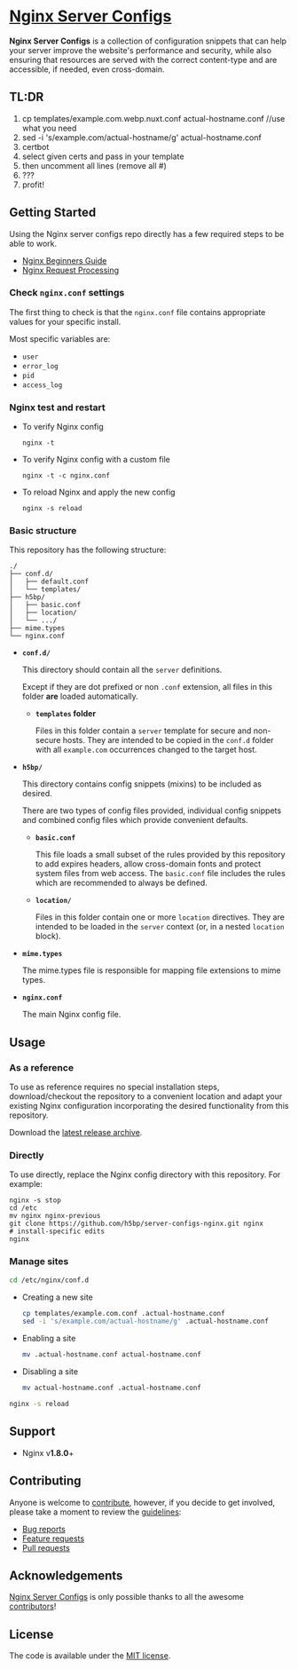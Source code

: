 # [Nginx Server Configs](https://github.com/h5bp/server-configs-nginx)


**Nginx Server Configs** is a collection of configuration snippets that can help
your server improve the website's performance and security, while also
ensuring that resources are served with the correct content-type and are
accessible, if needed, even cross-domain.


## TL:DR
1. cp templates/example.com.webp.nuxt.conf actual-hostname.conf    //use what you need
2. sed -i 's/example.com/actual-hostname/g' actual-hostname.conf
3. certbot  
4. select given certs and pass in your template
5. then uncomment all lines (remove all #)
6. ???
7. profit!


## Getting Started

Using the Nginx server configs repo directly has a few required steps to be able to work.

* [Nginx Beginners Guide](https://nginx.org/en/docs/beginners_guide.html)
* [Nginx Request Processing](https://nginx.org/en/docs/http/request_processing.html)


### Check `nginx.conf` settings

The first thing to check is that the `nginx.conf` file contains appropriate values for
your specific install.

Most specific variables are:

* `user`
* `error_log`
* `pid`
* `access_log`

### Nginx test and restart

* To verify Nginx config

  ```shell
  nginx -t
  ```

* To verify Nginx config with a custom file

  ```shell
  nginx -t -c nginx.conf
  ```

* To reload Nginx and apply the new config

  ```shell
  nginx -s reload
  ```

### Basic structure

This repository has the following structure:

```text
./
├── conf.d/
│   ├── default.conf
│   └── templates/
├── h5bp/
│   ├── basic.conf
│   ├── location/
│   └── .../
├── mime.types
└── nginx.conf
```

* **`conf.d/`**

  This directory should contain all the `server` definitions.

  Except if they are dot prefixed or non `.conf` extension, all files in this
  folder **are** loaded automatically.

  * **`templates` folder**

    Files in this folder contain a `server` template for secure and non-secure hosts.
    They are intended to be copied in the `conf.d` folder with all `example.com` 
    occurrences changed to the target host.

* **`h5bp/`**

  This directory contains config snippets (mixins) to be included as desired.

  There are two types of config files provided, individual config snippets and
  combined config files which provide convenient defaults.

  * **`basic.conf`**

    This file loads a small subset of the rules provided by this repository to add
    expires headers, allow cross-domain fonts and protect system files from web
    access.
    The `basic.conf` file includes the rules which are recommended to always be
    defined.

  * **`location/`**
  
    Files in this folder contain one or more `location` directives. They are intended
    to be loaded in the `server` context (or, in a nested `location` block).

* **`mime.types`**

  The mime.types file is responsible for mapping file extensions to mime types.

* **`nginx.conf`**

  The main Nginx config file.


## Usage

### As a reference

To use as reference requires no special installation steps, download/checkout the
repository to a convenient location and adapt your existing Nginx configuration
incorporating the desired functionality from this repository.

Download the [latest release archive](https://github.com/h5bp/server-configs-nginx/releases/latest).

### Directly

To use directly, replace the Nginx config directory with this repository.
For example:

```shell
nginx -s stop
cd /etc
mv nginx nginx-previous
git clone https://github.com/h5bp/server-configs-nginx.git nginx
# install-specific edits
nginx
```

### Manage sites

```bash
cd /etc/nginx/conf.d
```

* Creating a new site

  ```bash
  cp templates/example.com.conf .actual-hostname.conf
  sed -i 's/example.com/actual-hostname/g' .actual-hostname.conf
  ```

* Enabling a site

  ```bash
  mv .actual-hostname.conf actual-hostname.conf
  ```

* Disabling a site

  ```bash
  mv actual-hostname.conf .actual-hostname.conf
  ```

```bash
nginx -s reload
```


## Support

 * Nginx v**1.8.0**+


## Contributing

Anyone is welcome to [contribute](.github/CONTRIBUTING.md),
however, if you decide to get involved, please take a moment to review
the [guidelines](.github/CONTRIBUTING.md):

* [Bug reports](.github/CONTRIBUTING.md#bugs)
* [Feature requests](.github/CONTRIBUTING.md#features)
* [Pull requests](.github/CONTRIBUTING.md#pull-requests)


## Acknowledgements

[Nginx Server Configs](https://github.com/h5bp/server-configs-nginx) is
only possible thanks to all the awesome
[contributors](https://github.com/h5bp/server-configs-nginx/graphs/contributors)!


## License

The code is available under the [MIT license](LICENSE.txt).
